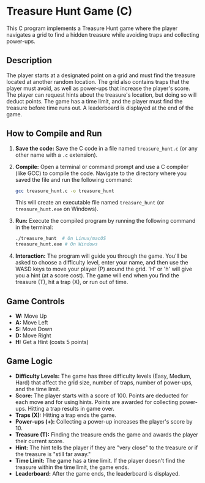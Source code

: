 # Treasure Hunt Game (C)

This C program implements a Treasure Hunt game where the player navigates a grid to find a hidden treasure while avoiding traps and collecting power-ups.

## Description

The player starts at a designated point on a grid and must find the treasure located at another random location. The grid also contains traps that the player must avoid, as well as power-ups that increase the player's score. The player can request hints about the treasure's location, but doing so will deduct points. The game has a time limit, and the player must find the treasure before time runs out.  A leaderboard is displayed at the end of the game.

## How to Compile and Run

1.  **Save the code:** Save the C code in a file named `treasure_hunt.c` (or any other name with a `.c` extension).

2.  **Compile:** Open a terminal or command prompt and use a C compiler (like GCC) to compile the code. Navigate to the directory where you saved the file and run the following command:

    ```bash
    gcc treasure_hunt.c -o treasure_hunt
    ```

    This will create an executable file named `treasure_hunt` (or `treasure_hunt.exe` on Windows).

3.  **Run:** Execute the compiled program by running the following command in the terminal:

    ```bash
    ./treasure_hunt  # On Linux/macOS
    treasure_hunt.exe # On Windows
    ```

4.  **Interaction:** The program will guide you through the game. You'll be asked to choose a difficulty level, enter your name, and then use the WASD keys to move your player (P) around the grid.  'H' or 'h' will give you a hint (at a score cost).  The game will end when you find the treasure (T), hit a trap (X), or run out of time.

## Game Controls

*   **W:** Move Up
*   **A:** Move Left
*   **S:** Move Down
*   **D:** Move Right
*   **H:** Get a Hint (costs 5 points)

## Game Logic

*   **Difficulty Levels:** The game has three difficulty levels (Easy, Medium, Hard) that affect the grid size, number of traps, number of power-ups, and the time limit.
*   **Score:** The player starts with a score of 100.  Points are deducted for each move and for using hints. Points are awarded for collecting power-ups. Hitting a trap results in game over.
*   **Traps (X):** Hitting a trap ends the game.
*   **Power-ups (+):** Collecting a power-up increases the player's score by 10.
*   **Treasure (T):** Finding the treasure ends the game and awards the player their current score.
*   **Hint:** The hint tells the player if they are "very close" to the treasure or if the treasure is "still far away."
*   **Time Limit:** The game has a time limit. If the player doesn't find the treasure within the time limit, the game ends.
*   **Leaderboard:** After the game ends, the leaderboard is displayed.
